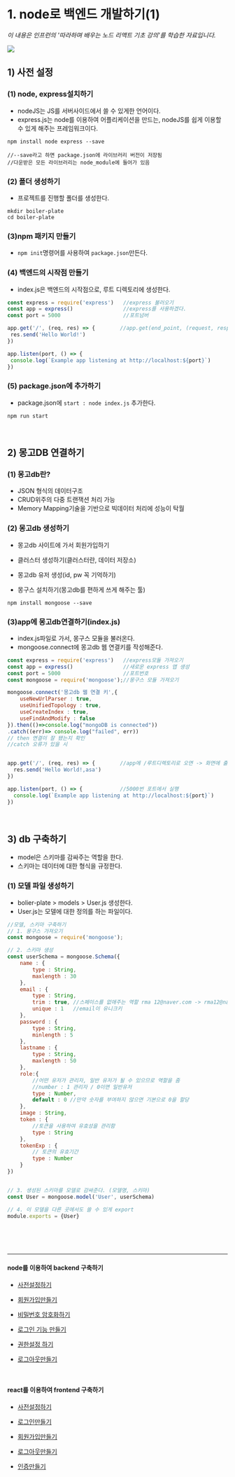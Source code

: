 # 1. node로 백엔드 개발하기(1)
*이 내용은 인프런의 '따라하며 배우는 노드 리액트 기초 강의'를 학습한 자료입니다.*

<img src="./1.png"/>

## 1) 사전 설정
### (1) node, express설치하기

- nodeJS는 JS를 서버사이드에서 쓸 수 있게한 언어이다.
- express.js는 node를 이용하여 어플리케이션을 만드는, nodeJS를 쉽게 이용할 수 있게 해주는 프레임워크이다.
```
npm install node express --save

//--save라고 하면 package.json에 라이브러리 버전이 저장됨
//다운받은 모든 라이브러리는 node_module에 들어가 있음
```

### (2) 폴더 생성하기
 
 - 프로젝트를 진행할 폴더를 생성한다.
```
mkdir boiler-plate
cd boiler-plate
```
 
 ### (3)npm 패키지 만들기
 
 - `npm init`명령어를 사용하여 `package.json`만든다.
 
 
 ### (4) 백엔드의 시작점 만들기
 
 - index.js은 백엔드의 시작점으로, 루트 디렉토리에 생성한다.
 
 ```js
const express = require('express')   //express 불러오기
const app = express()                //express를 사용하겠다.
const port = 5000                    //포트넘버

app.get('/', (req, res) => {        //app.get(end_point, (request, response))
  res.send('Hello World!')
})

app.listen(port, () => {
  console.log(`Example app listening at http://localhost:${port}`)
})
 ```
 
 ### (5) package.json에 추가하기
 
- package.json에 `start : node index.js` 추가한다.
```
npm run start
```

<br/>

## 2) 몽고DB 연결하기
### (1) 몽고db란?

- JSON 형식의 데이터구조
- CRUD위주의 다중 트랜잭션 처리 가능
- Memory Mapping기술을 기반으로 빅데이터 처리에 성능이 탁월

### (2) 몽고db 생성하기
- 몽고db 사이트에 가서 회원가입하기
- 클러스터 생성하기(클러스터란, 데이터 저장소)
- 몽고db 유저 생성(id, pw 꼭 기억하기)

- 몽구스 설치하기(몽고db를 편하게 쓰게 해주는 툴)
```
npm install mongoose --save
```

### (3)app에 몽고db연결하기(index.js)

- index.js파일로 가서, 몽구스 모듈을 불러온다.
- mongoose.connect에 몽고db 웹 연결키를 작성해준다.

```js
const express = require('express')   //express모듈 가져오기
const app = express()                //새로운 express 앱 생성
const port = 5000                    //포트번호
const mongoose = require('mongoose');//몽구스 모듈 가져오기

mongoose.connect('몽고db 웹 연결 키',{
    useNewUrlParser : true, 
    useUnifiedTopology : true, 
    useCreateIndex : true, 
    useFindAndModify : false
}).then(()=>console.log("mongoDB is connected"))
.catch((err)=> console.log("failed", err))
// then 연결이 잘 됐는지 확인
//catch 오류가 있을 시


app.get('/', (req, res) => {        //app에 /루트디렉토리로 오면 -> 화면에 출력
  res.send('Hello World!,asa')
})

app.listen(port, () => {            //5000번 포트에서 실행
  console.log(`Example app listening at http://localhost:${port}`)
})

```

<br/>

## 3) db 구축하기

- model은 스키마를 감싸주는 역할을 한다.
- 스키마는 데이터에 대한 형식을 규정한다.

### (1) 모델 파일 생성하기
- bolier-plate > models > User.js 생성한다.
- User.js는 모델에 대한 정의를 하는 파일이다.

```js
//모델, 스키마 구축하기
// 1. 몽구스 가져오기
const mongoose = require('mongoose');

// 2. 스키마 생성
const userSchema = mongoose.Schema({
    name : {
        type : String,
        maxlength : 30
    }, 
    email : {
        type : String,
        trim : true, //스페이스를 없애주는 역할 rma 12@naver.com -> rma12@naver.com
        unique : 1   //email이 유니크키
    },
    password : {
        type : String,
        minlength : 5
    },
    lastname : {
        type : String, 
        maxlength : 50
    },
    role:{
        //어떤 유저가 관리자, 일반 유저가 될 수 있으므로 역할을 줌
        //number : 1 관리자 / 0이면 일반유저
        type : Number,
        default : 0 //만약 숫자를 부여하지 않으면 기본으로 0을 할당
    },
    image : String,
    token : {
        //토큰을 사용하여 유효성을 관리함
        type : String
    },
    tokenExp : {
        // 토큰의 유효기간
        type : Number 
    }
})


// 3. 생성된 스키마를 모델로 감싸준다. (모델명, 스키마)
const User = mongoose.model('User', userSchema)

// 4. 이 모델을 다른 곳에서도 쓸 수 있게 export
module.exports = {User}
```


<br/><br/><br/>

-----

#### node를 이용하여 backend 구축하기

- <a href="https://github.com/KumJungMin/boiler-plate/blob/master/descri/node1.md"> 사전설정하기 </a>

- <a href="https://github.com/KumJungMin/boiler-plate/blob/master/descri/node2.md"> 회원가입만들기 </a>

- <a href="https://github.com/KumJungMin/boiler-plate/blob/master/descri/node3.md"> 비밀번호 암호화하기 </a>

- <a href="https://github.com/KumJungMin/boiler-plate/blob/master/descri/node4.md"> 로그인 기능 만들기 </a>

- <a href="https://github.com/KumJungMin/boiler-plate/blob/master/descri/node5.md"> 권한설정 하기 </a>

- <a href="https://github.com/KumJungMin/boiler-plate/blob/master/descri/node6.md"> 로그아웃만들기 </a>

<br/>

#### react를 이용하여 frontend 구축하기

- <a href="https://github.com/KumJungMin/boiler-plate/blob/master/descri/fro/react1.md"> 사전설정하기 </a>

- <a href="https://github.com/KumJungMin/boiler-plate/blob/master/descri/fro/react2.md"> 로그인만들기 </a>

- <a href="https://github.com/KumJungMin/boiler-plate/blob/master/descri/fro/react3.md"> 회원가입만들기 </a>

- <a href="https://github.com/KumJungMin/boiler-plate/blob/master/descri/fro/react4.md"> 로그아웃만들기 </a>

- <a href="https://github.com/KumJungMin/boiler-plate/blob/master/descri/fro/react5.md"> 인증만들기 </a>

